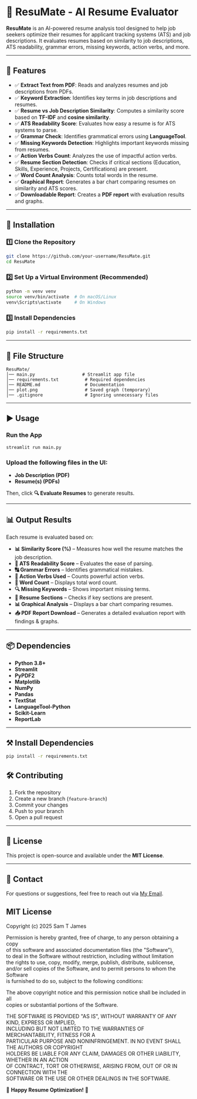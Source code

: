 # **📄 ResuMate - AI Resume Evaluator**  

**ResuMate** is an AI-powered resume analysis tool designed to help job seekers optimize their resumes for applicant tracking systems (ATS) and job descriptions. It evaluates resumes based on similarity to job descriptions, ATS readability, grammar errors, missing keywords, action verbs, and more.  

---

## **🚀 Features**  

- ✅ **Extract Text from PDF**: Reads and analyzes resumes and job descriptions from PDFs.  
- ✅ **Keyword Extraction**: Identifies key terms in job descriptions and resumes.  
- ✅ **Resume vs Job Description Similarity**: Computes a similarity score based on **TF-IDF** and **cosine similarity**.  
- ✅ **ATS Readability Score**: Evaluates how easy a resume is for ATS systems to parse.  
- ✅ **Grammar Check**: Identifies grammatical errors using **LanguageTool**.  
- ✅ **Missing Keywords Detection**: Highlights important keywords missing from resumes.  
- ✅ **Action Verbs Count**: Analyzes the use of impactful action verbs.  
- ✅ **Resume Section Detection**: Checks if critical sections (Education, Skills, Experience, Projects, Certifications) are present.  
- ✅ **Word Count Analysis**: Counts total words in the resume.  
- ✅ **Graphical Report**: Generates a bar chart comparing resumes on similarity and ATS scores.  
- ✅ **Downloadable Report**: Creates a **PDF report** with evaluation results and graphs.  

---

## **📌 Installation**  

### **1️⃣ Clone the Repository**  
```bash
git clone https://github.com/your-username/ResuMate.git
cd ResuMate
```

### **2️⃣ Set Up a Virtual Environment (Recommended)**
```bash
python -m venv venv
source venv/bin/activate  # On macOS/Linux
venv\Scripts\activate     # On Windows
```

### **3️⃣ Install Dependencies**  
```bash
pip install -r requirements.txt
```

---

## **📂 File Structure**  
```
ResuMate/
│── main.py                  # Streamlit app file
│── requirements.txt          # Required dependencies
│── README.md                 # Documentation
│── plot.png                  # Saved graph (temporary)
│── .gitignore                # Ignoring unnecessary files
```

---

## **▶️ Usage**  

### **Run the App**  
```bash
streamlit run main.py
```

### **Upload the following files in the UI:**  
- **Job Description (PDF)**
- **Resume(s) (PDFs)**  

Then, click **🔍 Evaluate Resumes** to generate results.

---

## **📊 Output Results**  
Each resume is evaluated based on:  
- **📊 Similarity Score (%)** – Measures how well the resume matches the job description.  
- **📖 ATS Readability Score** – Evaluates the ease of parsing.  
- **🔠 Grammar Errors** – Identifies grammatical mistakes.  
- **💼 Action Verbs Used** – Counts powerful action verbs.  
- **📜 Word Count** – Displays total word count.  
- **🔍 Missing Keywords** – Shows important missing terms.  
- **📑 Resume Sections** – Checks if key sections are present.  
- **📊 Graphical Analysis** – Displays a bar chart comparing resumes.  
- **📥 PDF Report Download** – Generates a detailed evaluation report with findings & graphs.

---

## **📦 Dependencies**  
- **Python 3.8+**  
- **Streamlit**  
- **PyPDF2**  
- **Matplotlib**  
- **NumPy**  
- **Pandas**  
- **TextStat**  
- **LanguageTool-Python**  
- **Scikit-Learn**  
- **ReportLab**  

---

## **⚒️ Install Dependencies**
```bash
pip install -r requirements.txt
```

## **🛠️ Contributing**  
1. Fork the repository  
2. Create a new branch (`feature-branch`)  
3. Commit your changes  
4. Push to your branch  
5. Open a pull request  

---

## **📜 License**  
This project is open-source and available under the **MIT License**.

---

## **📩 Contact**  
For questions or suggestions, feel free to reach out via [My Email](sj6740@srmist.edu.in).  

## **MIT License**

Copyright (c) 2025 Sam T James  

Permission is hereby granted, free of charge, to any person obtaining a copy  
of this software and associated documentation files (the "Software"),  
to deal in the Software without restriction, including without limitation  
the rights to use, copy, modify, merge, publish, distribute, sublicense,  
and/or sell copies of the Software, and to permit persons to whom the Software  
is furnished to do so, subject to the following conditions:  

The above copyright notice and this permission notice shall be included in all  
copies or substantial portions of the Software.  

THE SOFTWARE IS PROVIDED "AS IS", WITHOUT WARRANTY OF ANY KIND, EXPRESS OR IMPLIED,  
INCLUDING BUT NOT LIMITED TO THE WARRANTIES OF MERCHANTABILITY, FITNESS FOR A  
PARTICULAR PURPOSE AND NONINFRINGEMENT. IN NO EVENT SHALL THE AUTHORS OR COPYRIGHT  
HOLDERS BE LIABLE FOR ANY CLAIM, DAMAGES OR OTHER LIABILITY, WHETHER IN AN ACTION  
OF CONTRACT, TORT OR OTHERWISE, ARISING FROM, OUT OF OR IN CONNECTION WITH THE  
SOFTWARE OR THE USE OR OTHER DEALINGS IN THE SOFTWARE.


🚀 **Happy Resume Optimization!** 🚀
